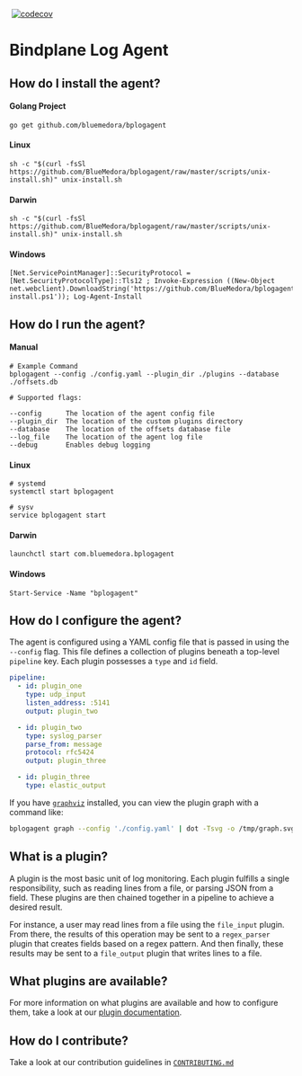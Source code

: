 [![<BlueMedora>](https://circleci.com/gh/BlueMedora/bplogagent.svg?style=shield&circle-token=b3a927f2797a62157b99f1e592edc0b14b764e8c)](https://app.circleci.com/pipelines/github/BlueMedora/bplogagent)
[![codecov](https://codecov.io/gh/BlueMedora/bplogagent/branch/master/graph/badge.svg?token=MvU9xtiqxd)](https://codecov.io/gh/BlueMedora/bplogagent)

# Bindplane Log Agent

## How do I install the agent?
#### Golang Project
```shell
go get github.com/bluemedora/bplogagent
```
#### Linux
```shell
sh -c "$(curl -fsSl https://github.com/BlueMedora/bplogagent/raw/master/scripts/unix-install.sh)" unix-install.sh
```
#### Darwin
```shell
sh -c "$(curl -fsSl https://github.com/BlueMedora/bplogagent/raw/master/scripts/unix-install.sh)" unix-install.sh
```
#### Windows
```pwsh
[Net.ServicePointManager]::SecurityProtocol = [Net.SecurityProtocolType]::Tls12 ; Invoke-Expression ((New-Object net.webclient).DownloadString('https://github.com/BlueMedora/bplogagent/raw/master/scripts/windows-install.ps1')); Log-Agent-Install
```

## How do I run the agent?
#### Manual
```shell
# Example Command
bplogagent --config ./config.yaml --plugin_dir ./plugins --database ./offsets.db

# Supported flags:

--config      The location of the agent config file
--plugin_dir  The location of the custom plugins directory
--database    The location of the offsets database file
--log_file    The location of the agent log file
--debug       Enables debug logging
```
#### Linux
```shell
# systemd
systemctl start bplogagent

# sysv
service bplogagent start
```
#### Darwin
```shell
launchctl start com.bluemedora.bplogagent
```
#### Windows
```pwsh
Start-Service -Name "bplogagent"
```

## How do I configure the agent?
The agent is configured using a YAML config file that is passed in using the `--config` flag. This file defines a collection of plugins beneath a top-level `pipeline` key. Each plugin possesses a `type` and `id` field.

```yaml
pipeline:
  - id: plugin_one
    type: udp_input
    listen_address: :5141
    output: plugin_two

  - id: plugin_two
    type: syslog_parser
    parse_from: message
    protocol: rfc5424
    output: plugin_three

  - id: plugin_three
    type: elastic_output
```

If you have [`graphviz`](https://graphviz.org/) installed, you can view the plugin graph with a command like:
```bash
bplogagent graph --config './config.yaml' | dot -Tsvg -o /tmp/graph.svg && open /tmp/graph.svg
```

## What is a plugin?
A plugin is the most basic unit of log monitoring. Each plugin fulfills a single responsibility, such as reading lines from a file, or parsing JSON from a field. These plugins are then chained together in a pipeline to achieve a desired result.

For instance, a user may read lines from a file using the `file_input` plugin. From there, the results of this operation may be sent to a `regex_parser` plugin that creates fields based on a regex pattern. And then finally, these results may be sent to a `file_output` plugin that writes lines to a file.

## What plugins are available?
For more information on what plugins are available and how to configure them, take a look at our [plugin documentation](https://github.com/bluemedora/bplogagent-docs).

## How do I contribute?
Take a look at our contribution guidelines in [`CONTRIBUTING.md`](./CONTRIBUTING.md)
